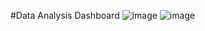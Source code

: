 #Data Analysis Dashboard
![image](https://github.com/user-attachments/assets/ceee5c67-ef08-4bad-bcdf-7a5fd235e4b4)
![image](https://github.com/user-attachments/assets/4601241d-ee91-4225-8164-a75d2c99842b)
